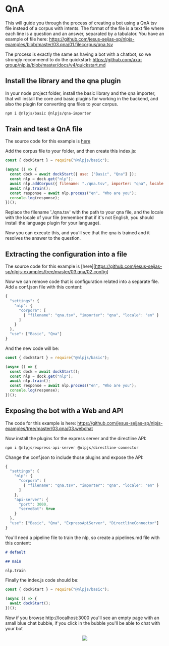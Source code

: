 # QnA

This will guide you through the process of creating a bot using a QnA tsv file instead of a corpus with intents.
The format of the file is a text file where each line is a question and an answer, separated by a tabulator.
You have an example of file here: https://github.com/jesus-seijas-sp/nlpjs-examples/blob/master/03.qna/01.filecorpus/qna.tsv

The process is exactly the same as having a bot with a chatbot, so we strongly recommend to do the quickstart: https://github.com/axa-group/nlp.js/blob/master/docs/v4/quickstart.md

## Install the library and the qna plugin

In your node project folder, install the basic library and the qna importer, that will install the core and basic plugins for working in the backend, and also the plugin for converting qna files to your corpus.

```sh
npm i @nlpjs/basic @nlpjs/qna-importer
```

## Train and test a QnA file

The source code for this example is [here](https://github.com/jesus-seijas-sp/nlpjs-examples/tree/master/03.qna/01.filecorpus)

Add the corpus file to your folder, and then create this index.js:

```javascript
const { dockStart } = require("@nlpjs/basic");

(async () => {
  const dock = await dockStart({ use: ["Basic", "Qna"] });
  const nlp = dock.get("nlp");
  await nlp.addCorpus({ filename: "./qna.tsv", importer: "qna", locale: "en" });
  await nlp.train();
  const response = await nlp.process("en", "Who are you");
  console.log(response);
})();
```

Replace the filename './qna.tsv' with the path to your qna file, and the locale with the locale of your file (remember that if it's not English, you should install the language plugin for your language).

Now you can execute this, and you'll see that the qna is trained and it resolves the answer to the question.

## Extracting the configuration into a file

The source code for this example is [here][https://github.com/jesus-seijas-sp/nlpjs-examples/tree/master/03.qna/02.config]

Now we can remove code that is configuration related into a separate file. Add a conf.json file with this content:

```javascript
{
  "settings": {
    "nlp": {
      "corpora": [
        { "filename": "qna.tsv", "importer": "qna", "locale": "en" }
      ]
    }
  },
  "use": ["Basic", "Qna"]
}
```

And the new code will be:

```javascript
const { dockStart } = require("@nlpjs/basic");

(async () => {
  const dock = await dockStart();
  const nlp = dock.get("nlp");
  await nlp.train();
  const response = await nlp.process("en", "Who are you");
  console.log(response);
})();
```

## Exposing the bot with a Web and API

The code for this example is here: https://github.com/jesus-seijas-sp/nlpjs-examples/tree/master/03.qna/03.webchat

Now install the plugins for the express server and the directline API:

```javascript
npm i @nlpjs/express-api-server @nlpjs/directline-connector
```

Change the conf.json to include those plugins and expose the API:

```javascript
{
  "settings": {
    "nlp": {
      "corpora": [
        { "filename": "qna.tsv", "importer": "qna", "locale": "en" }
      ]
    },
    "api-server": {
      "port": 3000,
      "serveBot": true
    }
  },
  "use": ["Basic", "Qna", "ExpressApiServer", "DirectlineConnector"]
}
```

You'll need a pipeline file to train the nlp, so create a pipelines.md file with this content:

```markdown
# default

## main

nlp.train
```

Finally the index.js code should be:

```javascript
const { dockStart } = require("@nlpjs/basic");

(async () => {
  await dockStart();
})();
```

Now if you browse http://localhost:3000 you'll see an empty page with an small blue chat bubble, if you click in the bubble you'll be able to chat with your bot

<div align="center">
<img src="https://github.com/axa-group/nlp.js/raw/master/screenshots/webchat.png" width="auto" height="auto"/>
</div>
